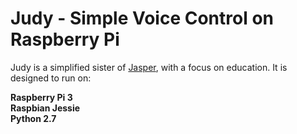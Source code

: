 # Judy - Simple Voice Control on Raspberry Pi

Judy is a simplified sister of [Jasper](http://jasperproject.github.io/),
with a focus on education. It is designed to run on:

**Raspberry Pi 3**  
**Raspbian Jessie**  
**Python 2.7**  
